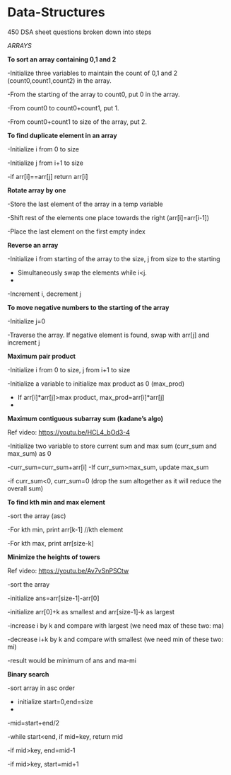 # Data-Structures
450 DSA sheet questions broken down into steps

*ARRAYS*

**To sort an array containing 0,1 and 2**

-Initialize three variables to maintain the count of 0,1 and 2 (count0,count1,count2) in the array.

-From the starting of the array to count0, put 0 in the array.

-From count0 to count0+count1, put 1.

-From count0+count1 to size of the array, put 2.


**To find duplicate element in an array**

-Initialize i from 0 to size

-Initialize j from i+1 to size

-if arr[i]==arr[j] return arr[i]


**Rotate array by one**

-Store the last element of the array in a temp variable

-Shift rest of the elements one place towards the right (arr[i]=arr[i-1])

-Place the last element on the first empty index


**Reverse an array**

-Initialize i from starting of the array to the size, j from size to the starting

- Simultaneously swap the elements while i<j.
- 
-Increment i, decrement j


**To move negative numbers to the starting of the array**

-Initialize j=0

-Traverse the array. If negative element is found, swap with arr[j] and increment j


**Maximum pair product**

-Initialize i from 0 to size, j from i+1 to size

-Initialize a variable to initialize max product as 0 (max_prod)

- If arr[i]*arr[j]>max product, max_prod=arr[i]*arr[j]
- 

**Maximum contiguous subarray sum (kadane’s algo)**

Ref video: https://youtu.be/HCL4_bOd3-4

-Initialize two variable to store current sum and max sum (curr_sum and max_sum) as 0

-curr_sum=curr_sum+arr[i]
-If curr_sum>max_sum, update max_sum

-if curr_sum<0, curr_sum=0 (drop the sum altogether as it will reduce the overall sum)


**To find kth min and max element**

-sort the array (asc)

-For kth min, print arr[k-1] //kth element

-For kth max, print arr[size-k]


**Minimize the heights of towers**

Ref video: https://youtu.be/Av7vSnPSCtw

-sort the array

-initialize ans=arr[size-1]-arr[0]

-initialize arr[0]+k as smallest and arr[size-1]-k as largest

-increase i by k and compare with largest (we need max of these two: ma)

-decrease i+k by k and compare with smallest (we need min of these two: mi)

-result would be minimum of ans and ma-mi


**Binary search**

-sort array in asc order

- initialize start=0,end=size
- 
-mid=start+end/2

-while start<end, if mid=key, return mid

-if mid>key, end=mid-1

-if mid>key, start=mid+1

